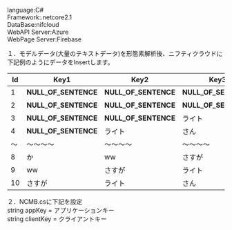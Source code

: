 language:C#  
Framework:.netcore2.1  
DataBase:nifcloud  
WebAPI Server:Azure  
WebPage Server:Firebase

１．モデルデータ(大量のテキストデータ)を形態素解析後、ニフティクラウドに下記例のようにデータをInsertします。

Id|Key1|Key2|Key3|Key4|Value
----|----|----|----|----|----
1|__NULL_OF_SENTENCE__|__NULL_OF_SENTENCE__|__NULL_OF_SENTENCE__|__NULL_OF_SENTENCE__|ライト
2|__NULL_OF_SENTENCE__|__NULL_OF_SENTENCE__|__NULL_OF_SENTENCE__|ライト|さん
3|__NULL_OF_SENTENCE__|__NULL_OF_SENTENCE__|ライト|さん|の
4|__NULL_OF_SENTENCE__|ライト|さん|の|馴染み
～|～～～～|～～～～|～～～～|～～～～|～～～～
8|か|ww|さすが|ライト|さん
9|ww|さすが|ライト|さん|だ
10|さすが|ライト|さん|だ|__END_OF_SENTENCE__

２．NCMB.csに下記を設定  
	string appKey = アプリケーションキー  
	string clientKey = クライアントキー  
